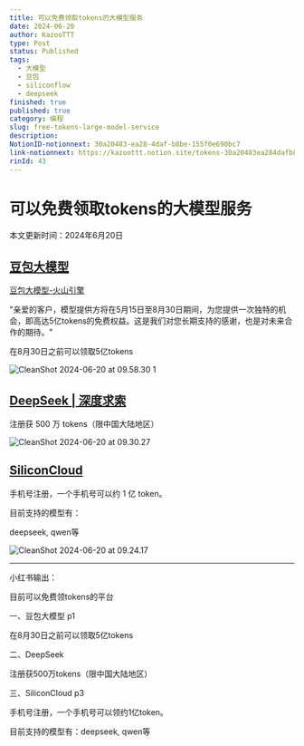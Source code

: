 ```yaml
---
title: 可以免费领取tokens的大模型服务
date: 2024-06-20
author: KazooTTT
type: Post
status: Published
tags:
  - 大模型
  - 豆包
  - siliconflow
  - deepseek
finished: true
published: true
category: 编程
slug: free-tokens-large-model-service
description:
NotionID-notionnext: 30a20483-ea28-4daf-b8be-155f0e690bc7
link-notionnext: https://kazoottt.notion.site/tokens-30a20483ea284dafb8be155f0e690bc7
rinId: 43
---
```


# 可以免费领取tokens的大模型服务

本文更新时间：2024年6月20日

## [豆包大模型](https://www.volcengine.com/)

[豆包大模型-火山引擎](https://www.volcengine.com/product/doubao)

"亲爱的客户，模型提供方将在5月15日至8月30日期间，为您提供一次独特的机会，即高达5亿tokens的免费权益。这是我们对您长期支持的感谢，也是对未来合作的期待。"

在8月30日之前可以领取5亿tokens

![CleanShot 2024-06-20 at 09.58.30 1](https://pictures.kazoottt.top/2024/06/20240620-b6a661ebf938593cab5426b2f50aebe6.png)

## [DeepSeek | 深度求索](https://www.deepseek.com/)

注册获 500 万 tokens（限中国大陆地区）

![CleanShot 2024-06-20 at 09.30.27](https://pictures.kazoottt.top/2024/06/20240620-7edd0407a5c68489aec406c561140a6d.png)

## [SiliconCloud](https://siliconflow.cn/zh-cn/siliconcloud)

手机号注册，一个手机号可以约 1 亿 token。

目前支持的模型有：

deepseek, qwen等

![CleanShot 2024-06-20 at 09.24.17](https://pictures.kazoottt.top/2024/06/20240620-3f55351a8f7211270a2b35a2468a7be4.png)

---

小红书输出：

目前可以免费领tokens的平台

一、豆包大模型 p1

在8月30日之前可以领取5亿tokens

二、DeepSeek

注册获500万tokens（限中国大陆地区）

三、SiliconCloud p3

手机号注册，一个手机号可以领约1亿token。

目前支持的模型有：deepseek, qwen等
